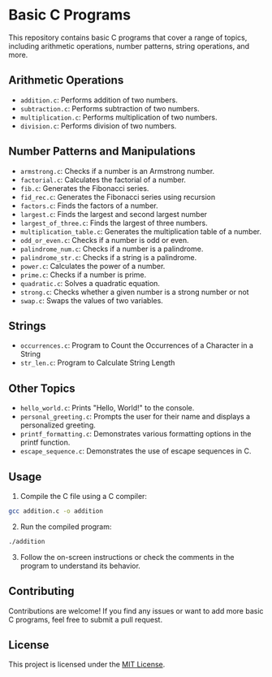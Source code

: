 # Basic C Programs

This repository contains basic C programs that cover a range of topics, including arithmetic operations, number patterns, string operations, and more.

## Arithmetic Operations

- `addition.c`: Performs addition of two numbers.
- `subtraction.c`: Performs subtraction of two numbers.
- `multiplication.c`: Performs multiplication of two numbers.
- `division.c`: Performs division of two numbers.

## Number Patterns and Manipulations

- `armstrong.c`: Checks if a number is an Armstrong number.
- `factorial.c`: Calculates the factorial of a number.
- `fib.c`: Generates the Fibonacci series.
- `fid_rec.c`: Generates the Fibonacci series using recursion
- `factors.c`: Finds the factors of a number.
- `largest.c`: Finds the largest and second largest number
- `largest_of_three.c`: Finds the largest of three numbers.
- `multiplication_table.c`: Generates the multiplication table of a number.
- `odd_or_even.c`: Checks if a number is odd or even.
- `palindrome_num.c`: Checks if a number is a palindrome.
- `palindrome_str.c`: Checks if a string is a palindrome.
- `power.c`: Calculates the power of a number.
- `prime.c`: Checks if a number is prime.
- `quadratic.c`: Solves a quadratic equation.
- `strong.c`: Checks whether a given number is a strong number or not
- `swap.c`: Swaps the values of two variables.

## Strings
- `occurrences.c`: Program to Count the Occurrences of a Character in a String
- `str_len.c`: Program to Calculate String Length

## Other Topics

- `hello_world.c`: Prints "Hello, World!" to the console.
- `personal_greeting.c`: Prompts the user for their name and displays a personalized greeting.
- `printf_formatting.c`: Demonstrates various formatting options in the printf function.
- `escape_sequence.c`: Demonstrates the use of escape sequences in C.

## Usage

1. Compile the C file using a C compiler:
```bash
gcc addition.c -o addition
```

2. Run the compiled program:
```bash
./addition
```

3. Follow the on-screen instructions or check the comments in the program to understand its behavior.

## Contributing

Contributions are welcome! If you find any issues or want to add more basic C programs, feel free to submit a pull request.

## License

This project is licensed under the [MIT License](LICENSE).

